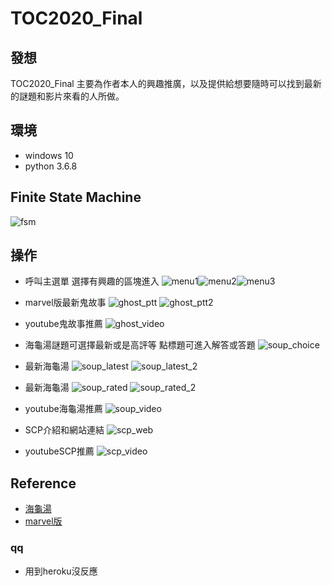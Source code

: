 # TOC2020_Final
## 發想
TOC2020_Final 主要為作者本人的興趣推廣，以及提供給想要隨時可以找到最新的謎題和影片來看的人所做。

## 環境
* windows 10
* python 3.6.8

## Finite State Machine
![fsm](./img/fsm_v2.png)

## 操作
* 呼叫主選單 選擇有興趣的區塊進入
![menu1](./img/main1.jpg)![menu2](./img/main2.jpg)![menu3](./img/main3.jpg)



* marvel版最新鬼故事
![ghost_ptt](./img/ghost_ptt.jpg)
![ghost_ptt2](./img/ghost_ptt_2.jpg)
* youtube鬼故事推薦
![ghost_video](./img/ghost_video.jpg)


* 海龜湯謎題可選擇最新或是高評等 點標題可進入解答或答題
![soup_choice](./img/soup_choice.jpg)
* 最新海龜湯
![soup_latest](./img/soup_latest.jpg)
![soup_latest_2](./img/soup_latest_2.jpg)
* 最新海龜湯
![soup_rated](./img/soup_rated.jpg)
![soup_rated_2](./img/soup_rated_2.jpg)
* youtube海龜湯推薦
![soup_video](./img/soup_video.jpg)


* SCP介紹和網站連結
![scp_web](./img/scp_web.jpg)
* youtubeSCP推薦
![scp_video](./img/scp_video.jpg)

## Reference
* [海龜湯](http://gameschool.cc/turtlesoup/all/?o=date) 
* [marvel版](https://www.ptt.cc/bbs/marvel/index.html)


### qq
* 用到heroku沒反應
